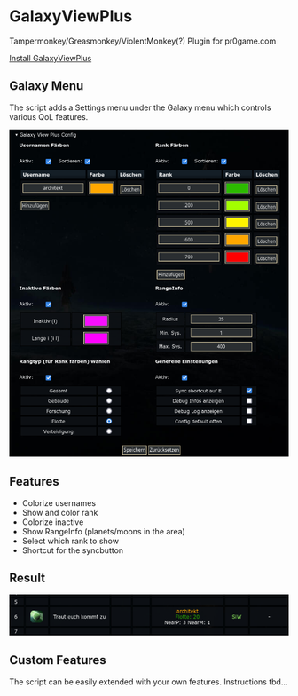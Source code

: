 # GalaxyViewPlus 

Tampermonkey/Greasmonkey/ViolentMonkey(?) Plugin for pr0game.com 

[Install GalaxyViewPlus](https://raw.githubusercontent.com/ArchitektApx/GalaxyViewPlus/master/GalaxyViewPlus.user.js)
## Galaxy Menu

The script adds a Settings menu under the Galaxy menu which controls various QoL features.

![galaxyiewmenu](media/galaxyviewmenu.png)

## Features

- Colorize usernames
- Show and color rank
- Colorize inactive
- Show RangeInfo (planets/moons in the area)
- Select which rank to show 
- Shortcut for the syncbutton
  
## Result

![result](media/result.png)

## Custom Features

The script can be easily extended with your own features. Instructions tbd...